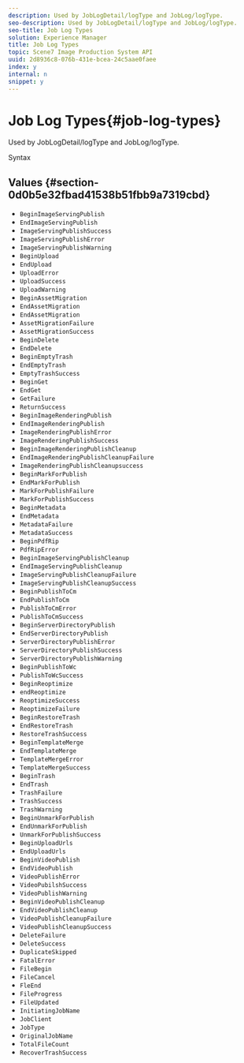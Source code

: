 ```yaml
---
description: Used by JobLogDetail/logType and JobLog/logType.
seo-description: Used by JobLogDetail/logType and JobLog/logType.
seo-title: Job Log Types
solution: Experience Manager
title: Job Log Types
topic: Scene7 Image Production System API
uuid: 2d8936c8-076b-431e-bcea-24c5aae0faee
index: y
internal: n
snippet: y
---
```


# Job Log Types{#job-log-types}

Used by JobLogDetail/logType and JobLog/logType.

 Syntax 

## Values {#section-0d0b5e32fbad41538b51fbb9a7319cbd}

* `BeginImageServingPublish` 
* `EndImageServingPublish` 
* `ImageServingPublishSuccess` 
* `ImageServingPublishError` 
* `ImageServingPublishWarning` 
* `BeginUpload` 
* `EndUpload` 
* `UploadError` 
* `UploadSuccess` 
* `UploadWarning` 
* `BeginAssetMigration` 
* `EndAssetMigration` 
* `EndAssetMigration` 
* `AssetMigrationFailure` 
* `AssetMigrationSuccess` 
* `BeginDelete` 
* `EndDelete` 
* `BeginEmptyTrash` 
* `EndEmptyTrash` 
* `EmptyTrashSuccess` 
* `BeginGet` 
* `EndGet` 
* `GetFailure` 
* `ReturnSuccess` 
* `BeginImageRenderingPublish` 
* `EndImageRenderingPublish` 
* `ImageRenderingPublishError` 
* `ImageRenderingPublishSuccess` 
* `BeginImageRenderingPublishCleanup` 
* `EndImageRenderingPublishCleanupFailure` 
* `ImageRenderingPublishCleanupsuccess` 
* `BeginMarkForPublish` 
* `EndMarkForPublish` 
* `MarkForPublishFailure` 
* `MarkForPublishSuccess` 
* `BeginMetadata` 
* `EndMetadata` 
* `MetadataFailure` 
* `MetadataSuccess` 
* `BeginPdfRip` 
* `PdfRipError` 
* `BeginImageServingPublishCleanup` 
* `EndImageServingPublishCleanup` 
* `ImageServingPublishCleanupFailure` 
* `ImageServingPublishCleanupSuccess` 
* `BeginPublishToCm` 
* `EndPublishToCm` 
* `PublishToCmError` 
* `PublishToCmSuccess` 
* `BeginServerDirectoryPublish` 
* `EndServerDirectoryPublish` 
* `ServerDirectoryPublishError` 
* `ServerDirectoryPublishSuccess` 
* `ServerDirectoryPublishWarning` 
* `BeginPublishToWc` 
* `PublishToWcSuccess` 
* `BeginReoptimize` 
* `endReoptimize` 
* `ReoptimizeSuccess` 
* `ReoptimizeFailure` 
* `BeginRestoreTrash` 
* `EndRestoreTrash` 
* `RestoreTrashSuccess` 
* `BeginTemplateMerge` 
* `EndTemplateMerge` 
* `TemplateMergeError` 
* `TemplateMergeSuccess` 
* `BeginTrash` 
* `EndTrash` 
* `TrashFailure` 
* `TrashSuccess` 
* `TrashWarning` 
* `BeginUnmarkForPublish` 
* `EndUnmarkForPublish` 
* `UnmarkForPublishSuccess` 
* `BeginUploadUrls` 
* `EndUploadUrls` 
* `BeginVideoPublish` 
* `EndVideoPublish` 
* `VideoPublishError` 
* `VideoPubilshSuccess` 
* `VideoPublishWarning` 
* `BeginVideoPublishCleanup` 
* `EndVideoPublishCleanup` 
* `VideoPublishCleanupFailure` 
* `VideoPublishCleanupSuccess` 
* `DeleteFailure` 
* `DeleteSuccess` 
* `DuplicateSkipped` 
* `FatalError` 
* `FileBegin` 
* `FileCancel` 
* `FleEnd` 
* `FileProgress` 
* `FileUpdated` 
* `InitiatingJobName` 
* `JobClient` 
* `JobType` 
* `OriginalJobName` 
* `TotalFileCount` 
* `RecoverTrashSuccess`

